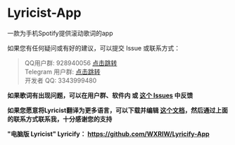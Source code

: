 # Lyricist-App
一款为手机Spotify提供滚动歌词的app

如果您有任何疑问或有好的建议，可以提交 Issue 或联系方式：
>QQ用户群: 928940056 [点击跳转](https://qm.qq.com/cgi-bin/qm/qr?k=btTwjDcbySAUTjuUCi7hvolzm-9-Lnxx&jump_from=webapi "点击跳转")\
>Telegram 用户群: [点击跳转](https://t.me/lyricistGroup "点击跳转")\
>开发者 QQ: 3343999480

**如果歌词有出现问题，可以在用户群、软件内 或 [这个 Issues](https://github.com/Lyricify/Lyricist-App/issues/1 "这个issues") 中反馈**

**如果您愿意将Lyricist翻译为更多语言，可以下载并编辑 [这个文档](https://github.com/Lyricify/Lyricist-App/blob/main/Language/zh-cn.xml "这个文档")，然后通过上面的联系方式联系我，十分感谢您的支持**

**"电脑版 Lyricist" Lyricify： https://github.com/WXRIW/Lyricify-App**
